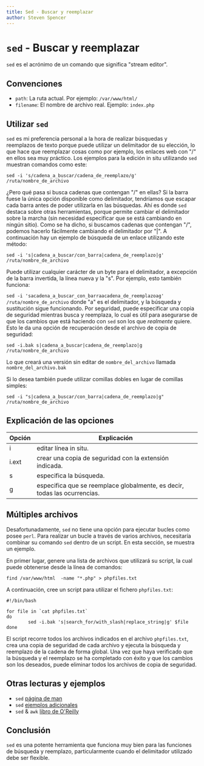 ```yaml
---
title: Sed - Buscar y reemplazar
author: Steven Spencer
---
```


# `sed` - Buscar y reemplazar

`sed` es el acrónimo de un comando que significa "stream editor".

## Convenciones

* `path`: La ruta actual. Por ejemplo: `/var/www/html/`
* `filename`: El nombre de archivo real. Ejemplo: `index.php`

## Utilizar `sed`

`sed` es mi preferencia personal a la hora de realizar búsquedas y reemplazos de texto porque puede utilizar un delimitador de su elección, lo que hace que reemplazar cosas como por ejemplo, los enlaces web con "/" en ellos sea muy práctico. Los ejemplos para la edición in situ utilizando `sed` muestran comandos como este:

`sed -i 's/cadena_a_buscar/cadena_de_reemplazo/g' /ruta/nombre_de_archivo`

¿Pero qué pasa si busca cadenas que contengan "/" en ellas? Si la barra fuese la única opción disponible como delimitador, tendríamos que escapar cada barra antes de poder utilizarla en las búsquedas. Ahí es donde `sed` destaca sobre otras herramientas, porque permite cambiar el delimitador sobre la marcha (sin necesidad especificar que se está cambiando en ningún sitio). Como se ha dicho, si buscamos cadenas que contengan "/", podemos hacerlo fácilmente cambiando el delimitador por "|". A continuación hay un ejemplo de búsqueda de un enlace utilizando este método:

`sed -i 's|cadena_a_buscar/con_barra|cadena_de_reemplazo|g' /ruta/nombre_de_archivo`

Puede utilizar cualquier carácter de un byte para el delimitador, a excepción de la barra invertida, la línea nueva y la "s". Por ejemplo, esto también funciona:

`sed -i 'sacadena_a_buscar_con_barraacadena_de_reemplazoag' /ruta/nombre_de_archivo` donde "a" es el delimitador, y la búsqueda y sustitución sigue funcionando. Por seguridad, puede especificar una copia de seguridad mientras busca y reemplaza, lo cual es útil para asegurarse de que los cambios que está haciendo con `sed` son los que _realmente_ quiere. Esto le da una opción de recuperación desde el archivo de copia de seguridad:

`sed -i.bak s|cadena_a_buscar|cadena_de_reemplazo|g /ruta/nombre_de_archivo`

Lo que creará una versión sin editar de `nombre_del_archivo` llamada `nombre_del_archivo.bak`

Si lo desea también puede utilizar comillas dobles en lugar de comillas simples:

`sed -i "s|cadena_a_buscar/con_barra|cadena_de_reemplazo|g" /ruta/nombre_de_archivo`

## Explicación de las opciones

| Opción | Explicación                                                               |
| ------ | ------------------------------------------------------------------------- |
| i      | editar línea in situ.                                                     |
| i.ext  | crear una copia de seguridad con la extensión indicada.                   |
| s      | especifica la búsqueda.                                                   |
| g      | especifica que se reemplace globalmente, es decir, todas las ocurrencias. |

## Múltiples archivos

Desafortunadamente, `sed` no tiene una opción para ejecutar bucles como posee `perl`. Para realizar un bucle a través de varios archivos, necesitaría combinar su comando `sed` dentro de un script. En esta sección, se muestra un ejemplo.

En primer lugar, genere una lista de archivos que utilizará su script, la cual puede obtenerse desde la línea de comandos:

`find /var/www/html  -name "*.php" > phpfiles.txt`

A continuación, cree un script para utilizar el fichero `phpfiles.txt`:

```
#!/bin/bash

for file in `cat phpfiles.txt`
do
        sed -i.bak 's|search_for/with_slash|replace_string|g' $file
done
```
El script recorre todos los archivos indicados en el archivo `phpfiles.txt`, crea una copia de seguridad de cada archivo y ejecuta la búsqueda y reemplazo de la cadena de forma global.  Una vez que haya verificado que la búsqueda y el reemplazo se ha completado con éxito y que los cambios son los deseados, puede eliminar todos los archivos de copia de seguridad.

## Otras lecturas y ejemplos

* `sed` [página de man](https://linux.die.net/man/1/sed)
* `sed` [ejemplos adicionales](https://www.linuxtechi.com/20-sed-command-examples-linux-users/)
* `sed` & `awk` [ libro de O'Reilly](https://www.oreilly.com/library/view/sed-awk/1565922255/)

## Conclusión

`sed` es una potente herramienta que funciona muy bien para las funciones de búsqueda y reemplazo, particularmente cuando el delimitador utilizado debe ser flexible.
